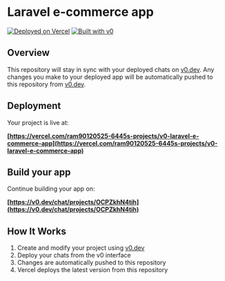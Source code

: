 # Laravel e-commerce app

 
[![Deployed on Vercel](https://img.shields.io/badge/Deployed%20on-Vercel-black?style=for-the-badge&logo=vercel)](https://vercel.com/ram90120525-6445s-projects/v0-laravel-e-commerce-app)
[![Built with v0](https://img.shields.io/badge/Built%20with-v0.dev-black?style=for-the-badge)](https://v0.dev/chat/projects/OCPZkhN4tih)

## Overview

This repository will stay in sync with your deployed chats on [v0.dev](https://v0.dev).
Any changes you make to your deployed app will be automatically pushed to this repository from [v0.dev](https://v0.dev).

## Deployment

Your project is live at:

**[https://vercel.com/ram90120525-6445s-projects/v0-laravel-e-commerce-app](https://vercel.com/ram90120525-6445s-projects/v0-laravel-e-commerce-app)**

## Build your app

Continue building your app on:

**[https://v0.dev/chat/projects/OCPZkhN4tih](https://v0.dev/chat/projects/OCPZkhN4tih)**

## How It Works

1. Create and modify your project using [v0.dev](https://v0.dev)
2. Deploy your chats from the v0 interface
3. Changes are automatically pushed to this repository
4. Vercel deploys the latest version from this repository
